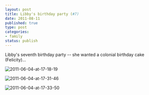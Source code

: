 ```yaml
--- 
layout: post
title: Libby's birthday party (#7)
date: 2011-08-11
published: true
type: post
categories: 
- family
status: publish
---
```

Libby's seventh birthday party -- she wanted a colonial birthday cake (Felicity)...

![2011-06-04-at-17-18-19](http://media.eick.us/2011/08/2011-06-04-at-17-18-19.jpg)

![2011-06-04-at-17-31-46](http://media.eick.us/2011/08/2011-06-04-at-17-31-46.jpg)

![2011-06-04-at-17-33-50](http://media.eick.us/2011/08/2011-06-04-at-17-33-50.jpg)

